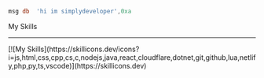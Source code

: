 ```asm
msg db	'hi im simplydeveloper',0xa
```
My Skills
<hr>
[![My Skills](https://skillicons.dev/icons?i=js,html,css,cpp,cs,c,nodejs,java,react,cloudflare,dotnet,git,github,lua,netlify,php,py,ts,vscode)](https://skillicons.dev)

